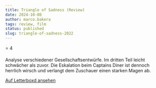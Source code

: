 ```yaml
---
title: Triangle of Sadness (Review)
date: 2024-10-08
author: marco.bakera
tags: review, film
status: published
slug: triangle-of-sadness-2022
---
```


⭐ 4

Analyse verschiedener Gesellschaftsentwürfe. Im dritten Teil leicht schwächer als zuvor. Die Eskalation beim Captains Diner ist dennoch herrlich wirsch und verlangt dem Zuschauer einen starken Magen ab.

[Auf Letterboxd ansehen](https://boxd.it/7vgLmb)

